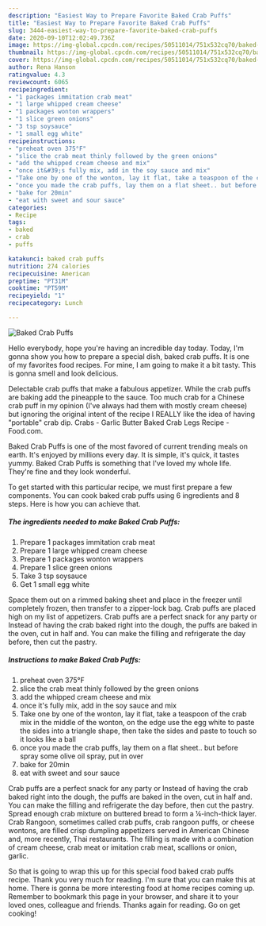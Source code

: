 ```yaml
---
description: "Easiest Way to Prepare Favorite Baked Crab Puffs"
title: "Easiest Way to Prepare Favorite Baked Crab Puffs"
slug: 3444-easiest-way-to-prepare-favorite-baked-crab-puffs
date: 2020-09-10T12:02:49.736Z
image: https://img-global.cpcdn.com/recipes/50511014/751x532cq70/baked-crab-puffs-recipe-main-photo.jpg
thumbnail: https://img-global.cpcdn.com/recipes/50511014/751x532cq70/baked-crab-puffs-recipe-main-photo.jpg
cover: https://img-global.cpcdn.com/recipes/50511014/751x532cq70/baked-crab-puffs-recipe-main-photo.jpg
author: Rena Hanson
ratingvalue: 4.3
reviewcount: 6065
recipeingredient:
- "1 packages immitation crab meat"
- "1 large whipped cream cheese"
- "1 packages wonton wrappers"
- "1 slice green onions"
- "3 tsp soysauce"
- "1 small egg white"
recipeinstructions:
- "preheat oven 375°F"
- "slice the crab meat thinly followed by the green onions"
- "add the whipped cream cheese and mix"
- "once it&#39;s fully mix, add in the soy sauce and mix"
- "Take one by one of the wonton, lay it flat, take a teaspoon of the crab mix in the middle of the wonton, on the edge use the egg white to paste the sides into a triangle shape, then take the sides and paste to touch so it looks like a ball"
- "once you made the crab puffs, lay them on a flat sheet.. but before spray some olive oil spray, put in over"
- "bake for 20min"
- "eat with sweet and sour sauce"
categories:
- Recipe
tags:
- baked
- crab
- puffs

katakunci: baked crab puffs 
nutrition: 274 calories
recipecuisine: American
preptime: "PT31M"
cooktime: "PT59M"
recipeyield: "1"
recipecategory: Lunch

---
```



![Baked Crab Puffs](https://img-global.cpcdn.com/recipes/50511014/751x532cq70/baked-crab-puffs-recipe-main-photo.jpg)

Hello everybody, hope you're having an incredible day today. Today, I'm gonna show you how to prepare a special dish, baked crab puffs. It is one of my favorites food recipes. For mine, I am going to make it a bit tasty. This is gonna smell and look delicious.

Delectable crab puffs that make a fabulous appetizer. While the crab puffs are baking add the pineapple to the sauce. Too much crab for a Chinese crab puff in my opinion (I&#39;ve always had them with mostly cream cheese) but ignoring the original intent of the recipe I REALLY like the idea of having &#34;portable&#34; crab dip. Crabs - Garlic Butter Baked Crab Legs Recipe - Food.com.

Baked Crab Puffs is one of the most favored of current trending meals on earth. It's enjoyed by millions every day. It is simple, it's quick, it tastes yummy. Baked Crab Puffs is something that I've loved my whole life. They're fine and they look wonderful.


To get started with this particular recipe, we must first prepare a few components. You can cook baked crab puffs using 6 ingredients and 8 steps. Here is how you can achieve that.

<!--inarticleads1-->

##### The ingredients needed to make Baked Crab Puffs:

1. Prepare 1 packages immitation crab meat
1. Prepare 1 large whipped cream cheese
1. Prepare 1 packages wonton wrappers
1. Prepare 1 slice green onions
1. Take 3 tsp soysauce
1. Get 1 small egg white


Space them out on a rimmed baking sheet and place in the freezer until completely frozen, then transfer to a zipper-lock bag. Crab puffs are placed high on my list of appetizers. Crab puffs are a perfect snack for any party or Instead of having the crab baked right into the dough, the puffs are baked in the oven, cut in half and. You can make the filling and refrigerate the day before, then cut the pastry. 

<!--inarticleads2-->

##### Instructions to make Baked Crab Puffs:

1. preheat oven 375°F
1. slice the crab meat thinly followed by the green onions
1. add the whipped cream cheese and mix
1. once it&#39;s fully mix, add in the soy sauce and mix
1. Take one by one of the wonton, lay it flat, take a teaspoon of the crab mix in the middle of the wonton, on the edge use the egg white to paste the sides into a triangle shape, then take the sides and paste to touch so it looks like a ball
1. once you made the crab puffs, lay them on a flat sheet.. but before spray some olive oil spray, put in over
1. bake for 20min
1. eat with sweet and sour sauce


Crab puffs are a perfect snack for any party or Instead of having the crab baked right into the dough, the puffs are baked in the oven, cut in half and. You can make the filling and refrigerate the day before, then cut the pastry. Spread enough crab mixture on buttered bread to form a ¼-inch-thick layer. Crab Rangoon, sometimes called crab puffs, crab rangoon puffs, or cheese wontons, are filled crisp dumpling appetizers served in American Chinese and, more recently, Thai restaurants. The filling is made with a combination of cream cheese, crab meat or imitation crab meat, scallions or onion, garlic. 

So that is going to wrap this up for this special food baked crab puffs recipe. Thank you very much for reading. I'm sure that you can make this at home. There is gonna be more interesting food at home recipes coming up. Remember to bookmark this page in your browser, and share it to your loved ones, colleague and friends. Thanks again for reading. Go on get cooking!
